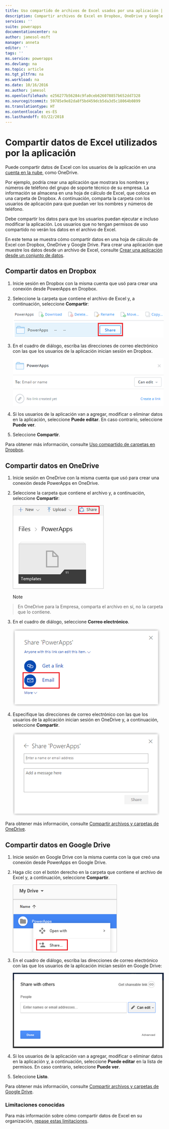 ```yaml
---
title: Uso compartido de archivos de Excel usados por una aplicación | Microsoft Docs
description: Compartir archivos de Excel en Dropbox, OneDrive y Google Drive. Los usuarios pueden editar ver archivos y carpetas.
services: ''
suite: powerapps
documentationcenter: na
author: jamesol-msft
manager: anneta
editor: ''
tags: ''
ms.service: powerapps
ms.devlang: na
ms.topic: article
ms.tgt_pltfrm: na
ms.workload: na
ms.date: 10/16/2016
ms.author: jamesol
ms.openlocfilehash: e256277b56284c9fa0ceb626078857b652dd7328
ms.sourcegitcommit: 59785e9e82da8f5bd459dcb5da3d5c18064b0899
ms.translationtype: HT
ms.contentlocale: es-ES
ms.lasthandoff: 03/22/2018
---
```

# <a name="share-excel-data-used-by-your-app"></a>Compartir datos de Excel utilizados por la aplicación
Puede compartir datos de Excel con los usuarios de la aplicación en una [cuenta en la nube](connections/cloud-storage-blob-connections.md), como OneDrive.

Por ejemplo, podría crear una aplicación que mostrara los nombres y números de teléfono del grupo de soporte técnico de su empresa. La información se almacena en una hoja de cálculo de Excel, que coloca en una carpeta de Dropbox. A continuación, comparta la carpeta con los usuarios de aplicación para que puedan ver los nombres y números de teléfono.

Debe compartir los datos para que los usuarios puedan ejecutar e incluso modificar la aplicación. Los usuarios que no tengan permisos de uso compartido no verán los datos en el archivo de Excel.

En este tema se muestra cómo compartir datos en una hoja de cálculo de Excel con Dropbox, OneDrive y Google Drive. Para crear una aplicación que muestre los datos desde un archivo de Excel, consulte [Crear una aplicación desde un conjunto de datos](get-started-create-from-data.md).

## <a name="share-data-in-dropbox"></a>Compartir datos en Dropbox
1. Inicie sesión en Dropbox con la misma cuenta que usó para crear una conexión desde PowerApps en Dropbox.
2. Seleccione la carpeta que contiene el archivo de Excel y, a continuación, seleccione **Compartir**:  
   
    ![Comando Compartir](./media/share-app-data/dropbox-share.png)
3. En el cuadro de diálogo, escriba las direcciones de correo electrónico con las que los usuarios de la aplicación inician sesión en Dropbox.  
   
    ![Compartir en Dropbox](./media/share-app-data/dropbox-perms.png)
4. Si los usuarios de la aplicación van a agregar, modificar o eliminar datos en la aplicación, seleccione **Puede editar**. En caso contrario, seleccione **Puede ver**.
5. Seleccione **Compartir**.

Para obtener más información, consulte [Uso compartido de carpetas en Dropbox](https://www.dropbox.com/en/help/19).

## <a name="share-data-in-onedrive"></a>Compartir datos en OneDrive
1. Inicie sesión en OneDrive con la misma cuenta que usó para crear una conexión desde PowerApps en OneDrive.
2. Seleccione la carpeta que contiene el archivo y, a continuación, seleccione **Compartir**:  
   
    ![Comando Compartir](./media/share-app-data/onedrive-share.png)
   
    > [!NOTE]
> En OneDrive para la Empresa, comparta el archivo en sí, no la carpeta que lo contiene.
3. En el cuadro de diálogo, seleccione **Correo electrónico**.
   
    ![Compartir por correo electrónico](./media/share-app-data/onedrive-email.png)
4. Especifique las direcciones de correo electrónico con las que los usuarios de la aplicación inician sesión en OneDrive y, a continuación, seleccione **Compartir**.  
   
    ![Especificar un usuario](./media/share-app-data/onedrive-perms.png)

Para obtener más información, consulte [Compartir archivos y carpetas de OneDrive](https://support.office.com/article/Share-OneDrive-files-and-folders-and-change-permissions-9fcc2f7d-de0c-4cec-93b0-a82024800c07).

## <a name="share-data-in-google-drive"></a>Compartir datos en Google Drive
1. Inicie sesión en Google Drive con la misma cuenta con la que creó una conexión desde PowerApps en Google Drive.
2. Haga clic con el botón derecho en la carpeta que contiene el archivo de Excel y, a continuación, seleccione **Compartir**.  
   
    ![Comando Compartir](./media/share-app-data/googledrive-share.png)
3. En el cuadro de diálogo, escriba las direcciones de correo electrónico con las que los usuarios de la aplicación inician sesión en Google Drive:  
   
    ![Especificar un usuario](./media/share-app-data/googledrive-perms.png)
4. Si los usuarios de la aplicación van a agregar, modificar o eliminar datos en la aplicación y, a continuación, seleccione **Puede editar** en la lista de permisos. En caso contrario, seleccione **Puede ver**.
5. Seleccione **Listo**.

Para obtener más información, consulte [Compartir archivos y carpetas de Google Drive](https://support.google.com/drive/answer/2494822).

### <a name="known-limitations"></a>Limitaciones conocidas
Para más información sobre cómo compartir datos de Excel en su organización, [repase estas limitaciones](connections/cloud-storage-blob-connections.md#known-limitations).

